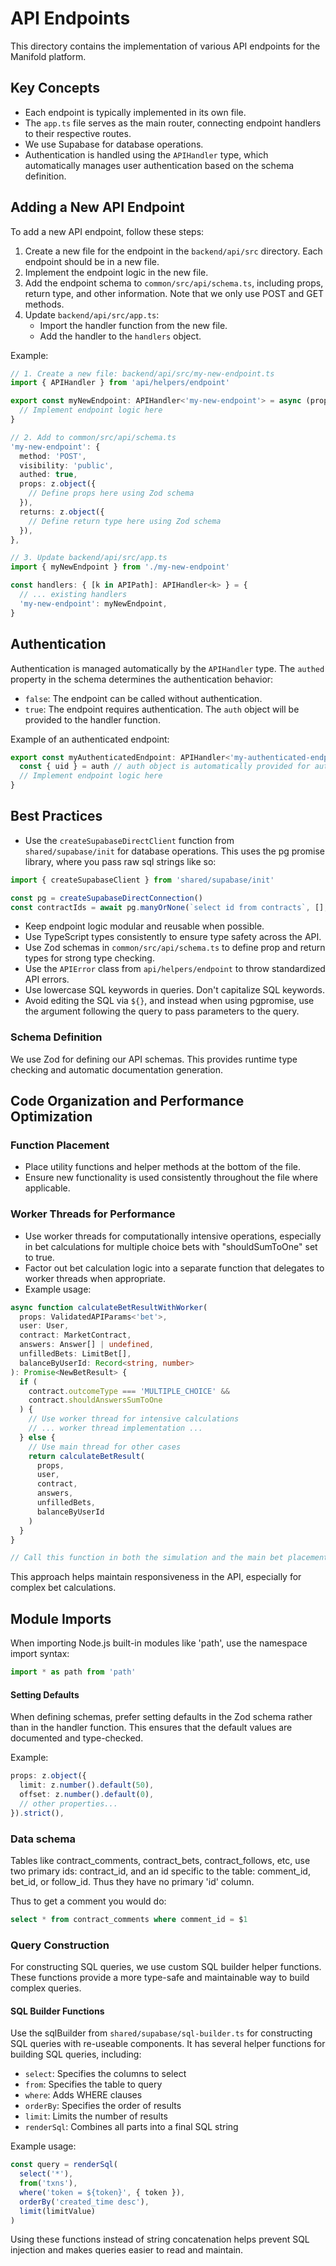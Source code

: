 # API Endpoints

This directory contains the implementation of various API endpoints for the Manifold platform.

## Key Concepts

- Each endpoint is typically implemented in its own file.
- The `app.ts` file serves as the main router, connecting endpoint handlers to their respective routes.
- We use Supabase for database operations.
- Authentication is handled using the `APIHandler` type, which automatically manages user authentication based on the schema definition.

## Adding a New API Endpoint

To add a new API endpoint, follow these steps:

1. Create a new file for the endpoint in the `backend/api/src` directory. Each endpoint should be in a new file.
2. Implement the endpoint logic in the new file.
3. Add the endpoint schema to `common/src/api/schema.ts`, including props, return type, and other information. Note that we only use POST and GET methods.
4. Update `backend/api/src/app.ts`:
   - Import the handler function from the new file.
   - Add the handler to the `handlers` object.

Example:

```typescript
// 1. Create a new file: backend/api/src/my-new-endpoint.ts
import { APIHandler } from 'api/helpers/endpoint'

export const myNewEndpoint: APIHandler<'my-new-endpoint'> = async (props, auth, req) => {
  // Implement endpoint logic here
}

// 2. Add to common/src/api/schema.ts
'my-new-endpoint': {
  method: 'POST',
  visibility: 'public',
  authed: true,
  props: z.object({
    // Define props here using Zod schema
  }),
  returns: z.object({
    // Define return type here using Zod schema
  }),
},

// 3. Update backend/api/src/app.ts
import { myNewEndpoint } from './my-new-endpoint'

const handlers: { [k in APIPath]: APIHandler<k> } = {
  // ... existing handlers
  'my-new-endpoint': myNewEndpoint,
}
```

## Authentication

Authentication is managed automatically by the `APIHandler` type. The `authed` property in the schema determines the authentication behavior:

- `false`: The endpoint can be called without authentication.
- `true`: The endpoint requires authentication. The `auth` object will be provided to the handler function.

Example of an authenticated endpoint:

```typescript
export const myAuthenticatedEndpoint: APIHandler<'my-authenticated-endpoint'> = async (props, auth, req) => {
  const { uid } = auth // auth object is automatically provided for authenticated endpoints
  // Implement endpoint logic here
}
```

## Best Practices

- Use the `createSupabaseDirectClient` function from `shared/supabase/init` for database operations.
This uses the pg promise library, where you pass raw sql strings like so:
```ts
import { createSupabaseClient } from 'shared/supabase/init'

const pg = createSupabaseDirectConnection()
const contractIds = await pg.manyOrNone(`select id from contracts`, [], r => r.id as string)
```

- Keep endpoint logic modular and reusable when possible.
- Use TypeScript types consistently to ensure type safety across the API.
- Use Zod schemas in `common/src/api/schema.ts` to define prop and return types for strong type checking.
- Use the `APIError` class from `api/helpers/endpoint` to throw standardized API errors.
- Use lowercase SQL keywords in queries. Don't capitalize SQL keywords.
- Avoid editing the SQL via `${}`, and instead when using pgpromise, use the argument following the query to pass parameters to the query.


### Schema Definition

We use Zod for defining our API schemas. This provides runtime type checking and automatic documentation generation.


## Code Organization and Performance Optimization

### Function Placement
- Place utility functions and helper methods at the bottom of the file.
- Ensure new functionality is used consistently throughout the file where applicable.

### Worker Threads for Performance
- Use worker threads for computationally intensive operations, especially in bet calculations for multiple choice bets with "shouldSumToOne" set to true.
- Factor out bet calculation logic into a separate function that delegates to worker threads when appropriate.
- Example usage:

```ts
async function calculateBetResultWithWorker(
  props: ValidatedAPIParams<'bet'>,
  user: User,
  contract: MarketContract,
  answers: Answer[] | undefined,
  unfilledBets: LimitBet[],
  balanceByUserId: Record<string, number>
): Promise<NewBetResult> {
  if (
    contract.outcomeType === 'MULTIPLE_CHOICE' &&
    contract.shouldAnswersSumToOne
  ) {
    // Use worker thread for intensive calculations
    // ... worker thread implementation ...
  } else {
    // Use main thread for other cases
    return calculateBetResult(
      props,
      user,
      contract,
      answers,
      unfilledBets,
      balanceByUserId
    )
  }
}

// Call this function in both the simulation and the main bet placement logic to ensure consistent behavior.
```

This approach helps maintain responsiveness in the API, especially for complex bet calculations.
## Module Imports

When importing Node.js built-in modules like 'path', use the namespace import syntax:

```ts
import * as path from 'path'
```

#### Setting Defaults

When defining schemas, prefer setting defaults in the Zod schema rather than in the handler function. This ensures that the default values are documented and type-checked.

Example:
```typescript
props: z.object({
  limit: z.number().default(50),
  offset: z.number().default(0),
  // other properties...
}).strict(),
```

### Data schema
Tables like contract_comments, contract_bets, contract_follows, etc, use two primary ids: contract_id, and an id specific to the table: comment_id, bet_id, or follow_id. Thus they have no primary 'id' column.

Thus to get a comment you would do:
```sql
select * from contract_comments where comment_id = $1
```

### Query Construction

For constructing SQL queries, we use custom SQL builder helper functions. These functions provide a more type-safe and maintainable way to build complex queries.

#### SQL Builder Functions

Use the sqlBuilder from `shared/supabase/sql-builder.ts` for constructing SQL queries with re-useable components. It has several helper functions for building SQL queries, including:

- `select`: Specifies the columns to select
- `from`: Specifies the table to query
- `where`: Adds WHERE clauses
- `orderBy`: Specifies the order of results
- `limit`: Limits the number of results
- `renderSql`: Combines all parts into a final SQL string

Example usage:
```typescript
const query = renderSql(
  select('*'),
  from('txns'),
  where('token = ${token}', { token }),
  orderBy('created_time desc'),
  limit(limitValue)
)
```

Using these functions instead of string concatenation helps prevent SQL injection and makes queries easier to read and maintain.
